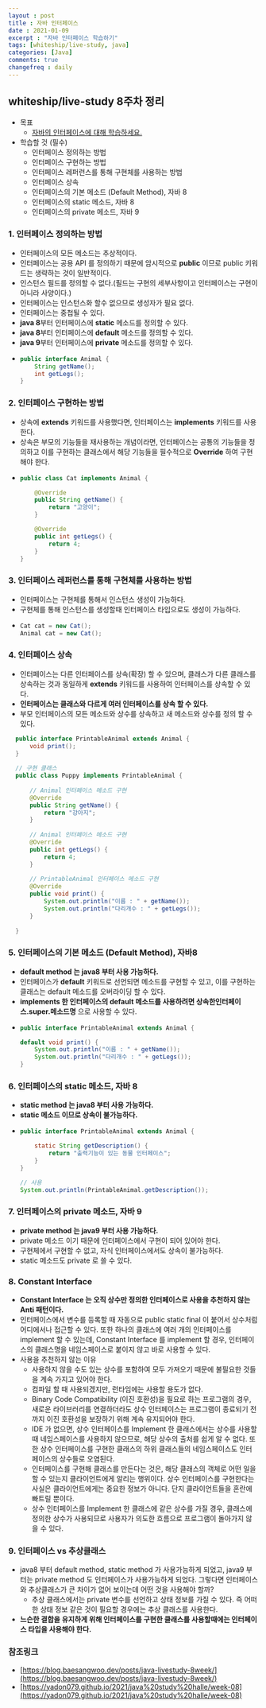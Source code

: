 ```yaml
---
layout : post
title : 자바 인터페이스
date : 2021-01-09
excerpt : "자바 인터페이스 학습하기"
tags: [whiteship/live-study, java]
categories: [Java]
comments: true
changefreq : daily
---
```


## whiteship/live-study 8주차 정리
- 목표
    - [자바의 인터페이스에 대해 학습하세요.](https://github.com/whiteship/live-study/issues/8)
- 학습할 것 (필수)
    - 인터페이스 정의하는 방법 
    - 인터페이스 구현하는 방법
    - 인터페이스 레퍼런스를 통해 구현체를 사용하는 방법
    - 인터페이스 상속
    - 인터페이스의 기본 메소드 (Default Method), 자바 8
    - 인터페이스의 static 메소드, 자바 8
    - 인터페이스의 private 메소드, 자바 9
    
### 1. 인터페이스 정의하는 방법 
- 인터페이스의 모든 메소드는 추상적이다.
- 인터페이스는 공용 API 를 정의하기 때문에 암시적으로 **public** 이므로 public 키워드는 생략하는 것이 일반적이다. 
- 인스턴스 필드를 정의할 수 없다.(필드는 구현의 세부사항이고 인터페이스는 구현이 아니라 사양이다.)
- 인터페이스는 인스턴스화 할수 없으므로 생성자가 필요 없다.
- 인터페이스는 중첩될 수 있다.
- **java 8**부터 인터페이스에 **static** 메소드를 정의할 수 있다.
- **java 8**부터 인터페이스에 **default** 메소드를 정의할 수 있다.
- **java 9**부터 인터페이스에 **private** 메소드를 정의할 수 있다. 
- ~~~java
  public interface Animal {
      String getName();
      int getLegs();
  }
  ~~~

### 2. 인터페이스 구현하는 방법
- 상속에 **extends** 키워드를 사용했다면, 인터페이스는 **implements** 키워드를 사용한다. 
- 상속은 부모의 기능들을 재사용하는 개념이라면, 인터페이스는 공통의 기능들을 정의하고 이를 구현하는 클래스에서 해당 기능들을 필수적으로 **Override** 하여 구현해야 한다.
- ~~~java
  public class Cat implements Animal {

      @Override
      public String getName() {
          return "고양이";
      }
  
      @Override
      public int getLegs() {
          return 4;
      }
  }
  ~~~

### 3. 인터페이스 레퍼런스를 통해 구현체를 사용하는 방법
- 인터페이스는 구현체를 통해서 인스턴스 생성이 가능하다.
- 구현체를 통해 인스턴스를 생성할때 인터페이스 타입으로도 생성이 가능하다.
- ~~~java
  Cat cat = new Cat();
  Animal cat = new Cat();
  ~~~
      
### 4. 인터페이스 상속
- 인터페이스는 다른 인터페이스를 상속(확장) 할 수 있으며, 클래스가 다른 클래스를 상속하는 것과 동일하게 **extends** 키워드를 사용하여 인터페이스를 상속할 수 있다. 
- **인터페이스는 클래스와 다르게 여러 인터페이스를 상속 할 수 있다.**
- 부모 인터페이스의 모든 메소드와 상수를 상속하고 새 메소드와 상수를 정의 할 수 있다.
~~~java
  public interface PrintableAnimal extends Animal {
      void print();
  }
  
  // 구현 클래스
  public class Puppy implements PrintableAnimal {
  
      // Animal 인터페이스 메소드 구현
      @Override
      public String getName() {
          return "강아지";
      }
  
      // Animal 인터페이스 메소드 구현
      @Override
      public int getLegs() {
          return 4;
      }
  
      // PrintableAnimal 인터페이스 메소드 구현
      @Override
      public void print() {
          System.out.println("이름 : " + getName());
          System.out.println("다리개수 : " + getLegs());
      }
  
  }
~~~
  
### 5. 인터페이스의 기본 메소드 (Default Method), 자바8
- **default method 는 java8 부터 사용 가능하다.**
- 인터페이스가 **default** 키워드로 선언되면 메소드를 구현할 수 있고, 이를 구현하는 클래스는 default 메소드를 오버라이딩 할 수 있다. 
- **implements 한 인터페이스의 default 메소드를 사용하려면 상속한인터페이스.super.메소드명** 으로 사용할 수 있다.
- ~~~ java
  public interface PrintableAnimal extends Animal {

  default void print() {
      System.out.println("이름 : " + getName());
      System.out.println("다리개수 : " + getLegs());
  }
  ~~~

### 6. 인터페이스의 static 메소드, 자바 8
- **static method 는 java8 부터 사용 가능하다.**
- **static 메소드 이므로 상속이 불가능하다.** 
- ~~~ java
  public interface PrintableAnimal extends Animal {

      static String getDescription() {
          return "출력기능이 있는 동물 인터페이스";
      }
  } 
  
  // 사용 
  System.out.println(PrintableAnimal.getDescription());
  ~~~

### 7. 인터페이스의 private 메소드, 자바 9
- **private method 는 java9 부터 사용 가능하다.**
- private 메소드 이기 때문에 인터페이스에서 구현이 되어 있어야 한다.
- 구현체에서 구현할 수 없고, 자식 인터페이스에서도 상속이 불가능하다. 
- static 메소드도 private 로 쓸 수 있다.

### 8. Constant Interface
- **Constant Interface 는 오직 상수만 정의한 인터페이스로 사용을 추천하지 않는 Anti 패턴이다.**
-  인터페이스에서 변수를 등록할 때 자동으로 public static final 이 붙어서 상수처럼 어디에서나 접근할 수 있다. 
   또한 하나의 클래스에 여러 개의 인터페이스를 implement 할 수 있는데, Constant Interface 를 implement 할 경우, 인터페이스의 클래스명을 네임스페이스로 붙이지 않고 바로 사용할 수 있다.
- 사용을 추천하지 않는 이유 
    - 사용하지 않을 수도 있는 상수를 포함하여 모두 가져오기 때문에 불필요한 것들을 계속 가지고 있어야 한다. 
    - 컴파일 할 때 사용되겠지만, 런타임에는 사용할 용도가 없다. 
    - Binary Code Compatibility (이진 호환성)을 필요로 하는 프로그램의 경우, 새로운 라이브러리를 연결하더라도 상수 인터페이스는 프로그램이 종료되기 전까지 이진 호환성을 보장하기 위해 계속 유지되어야 한다.
    - IDE 가 없으면, 상수 인터페이스를 Implement 한 클래스에서는 상수를 사용할 때 네임스페이스를 사용하지 않으므로, 해당 상수의 출처를 쉽게 알 수 없다. 또한 상수 인터페이스를 구현한 클래스의 하위 클래스들의 네임스페이스도 인터페이스의 상수들로 오염된다.
    - 인터페이스를 구현해 클래스를 만든다는 것은, 해당 클래스의 객체로 어떤 일을 할 수 있는지 클라이언트에게 알리는 행위이다. 상수 인터페이스를 구현한다는 사실은 클라이언트에게는 중요한 정보가 아니다. 단지 클라이언트들을 혼란에 빠트릴 뿐이다.
    - 상수 인터페이스를 Implement 한 클래스에 같은 상수를 가질 경우, 클래스에 정의한 상수가 사용되므로 사용자가 의도한 흐름으로 프로그램이 돌아가지 않을 수 있다.
    
### 9. 인터페이스 vs 추상클래스 
- java8 부터 default method, static method 가 사용가능하게 되었고, java9 부터는 private method 도 인터페이스가 사용가능하게 되었다. 그렇다면 인터페이스와 추상클래스가
큰 차이가 없어 보이는데 어떤 것을 사용해야 할까?
    - 추상 클래스에서는 private 변수를 선언하고 상태 정보를 가질 수 있다. 즉 어떠한 상태 정보 같은 것이 필요할 경우에는 추상 클래스를 사용한다. 
- **느슨한 결합을 유지하게 위해 인터페이스를 구현한 클래스를 사용할때에는 인터페이스 타입을 사용해야 한다.**

### 참조링크
- [https://blog.baesangwoo.dev/posts/java-livestudy-8week/](https://blog.baesangwoo.dev/posts/java-livestudy-8week/)
- [https://yadon079.github.io/2021/java%20study%20halle/week-08](https://yadon079.github.io/2021/java%20study%20halle/week-08)

